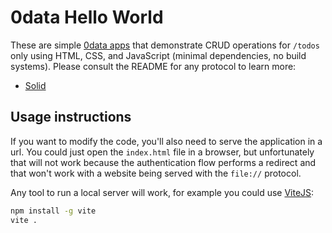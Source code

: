 # 0data Hello World

These are simple <a href="https://0data.app" target="_blank">0data apps</a> that demonstrate CRUD operations for <code>/todos</code> only using HTML, CSS, and JavaScript (minimal dependencies, no build systems). Please consult the README for any protocol to learn more:

- [Solid](solid/README.md)

## Usage instructions

If you want to modify the code, you'll also need to serve the application in a url. You could just open the `index.html` file in a browser, but unfortunately that will not work because the authentication flow performs a redirect and that won't work with a website being served with the `file://` protocol.

Any tool to run a local server will work, for example you could use [ViteJS](https://vitejs.dev/):

```sh
npm install -g vite
vite .
```
